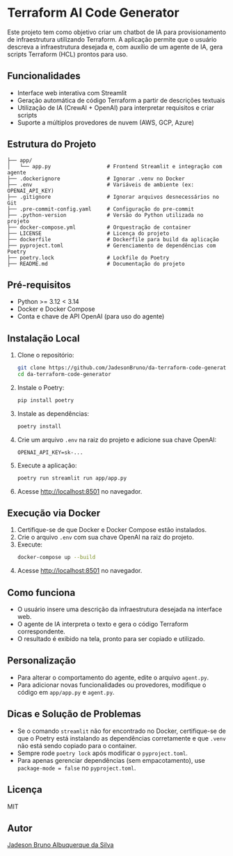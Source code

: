 # Terraform AI Code Generator

Este projeto tem como objetivo criar um chatbot de IA para provisionamento de infraestrutura utilizando Terraform. A aplicação permite que o usuário descreva a infraestrutura desejada e, com auxílio de um agente de IA, gera scripts Terraform (HCL) prontos para uso.

## Funcionalidades
- Interface web interativa com Streamlit
- Geração automática de código Terraform a partir de descrições textuais
- Utilização de IA (CrewAI + OpenAI) para interpretar requisitos e criar scripts
- Suporte a múltiplos provedores de nuvem (AWS, GCP, Azure)

## Estrutura do Projeto
```
├── app/
│   └── app.py                  # Frontend Streamlit e integração com agente
├── .dockerignore               # Ignorar .venv no Docker
├── .env                        # Variáveis de ambiente (ex: OPENAI_API_KEY)
├── .gitignore                  # Ignorar arquivos desnecessários no Git
├── .pre-commit-config.yaml     # Configuração do pre-commit
├── .python-version             # Versão do Python utilizada no projeto
├── docker-compose.yml          # Orquestração de container
├── LICENSE                     # Licença do projeto
├── dockerfile                  # Dockerfile para build da aplicação
├── pyproject.toml              # Gerenciamento de dependências com Poetry
├── poetry.lock                 # Lockfile do Poetry
├── README.md                   # Documentação do projeto
```

## Pré-requisitos
- Python >= 3.12 < 3.14
- Docker e Docker Compose
- Conta e chave de API OpenAI (para uso do agente)

## Instalação Local
1. Clone o repositório:
   ```bash
   git clone https://github.com/JadesonBruno/da-terraform-code-generator.git
   cd da-terraform-code-generator
   ```
2. Instale o Poetry:
   ```bash
   pip install poetry
   ```
3. Instale as dependências:
   ```bash
   poetry install
   ```
4. Crie um arquivo `.env` na raiz do projeto e adicione sua chave OpenAI:
   ```env
   OPENAI_API_KEY=sk-...
   ```
5. Execute a aplicação:
   ```bash
   poetry run streamlit run app/app.py
   ```
6. Acesse [http://localhost:8501](http://localhost:8501) no navegador.

## Execução via Docker
1. Certifique-se de que Docker e Docker Compose estão instalados.
2. Crie o arquivo `.env` com sua chave OpenAI na raiz do projeto.
3. Execute:
   ```bash
   docker-compose up --build
   ```
4. Acesse [http://localhost:8501](http://localhost:8501) no navegador.

## Como funciona
- O usuário insere uma descrição da infraestrutura desejada na interface web.
- O agente de IA interpreta o texto e gera o código Terraform correspondente.
- O resultado é exibido na tela, pronto para ser copiado e utilizado.

## Personalização
- Para alterar o comportamento do agente, edite o arquivo `agent.py`.
- Para adicionar novas funcionalidades ou provedores, modifique o código em `app/app.py` e `agent.py`.

## Dicas e Solução de Problemas
- Se o comando `streamlit` não for encontrado no Docker, certifique-se de que o Poetry está instalando as dependências corretamente e que `.venv` não está sendo copiado para o container.
- Sempre rode `poetry lock` após modificar o `pyproject.toml`.
- Para apenas gerenciar dependências (sem empacotamento), use `package-mode = false` no `pyproject.toml`.

## Licença
MIT

## Autor
[Jadeson Bruno Albuquerque da Silva](https://github.com/JadesonBruno)
